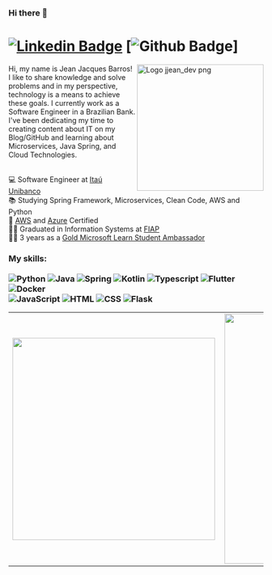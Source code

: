 ### Hi there 👋
# [![Linkedin Badge](https://img.shields.io/badge/-LinkedIn-0077B5?style=flat&logo=Linkedin&logoColor=white&link=https://www.linkedin.com/in/toni-vivescabaleiro/)](https://www.linkedin.com/in/toni-vivescabaleiro/) [![Github Badge](https://img.shields.io/badge/-Github-242A2D?style=flat&logo=Github&logoColor=white&link=https://github.com/skril349/)]

<img src="./jjean-dev-logo-v1-04.png" min-width="250px" max-width="250px" width="250px" align="right" alt="Logo jjean_dev png">

<p align="left"> 
Hi, my name is Jean Jacques Barros! I like to share knowledge and solve problems and in my perspective, technology is a means to achieve these goals. I currently work as a Software Engineer in a Brazilian Bank. I've been dedicating my time to creating content about IT on my Blog/GitHub and learning about Microservices, Java Spring, and Cloud Technologies. <br> <br>

💻 Software Engineer at [Itaú Unibanco](https://www.itau.com.br/)<br>
📚 Studying Spring Framework, Microservices, Clean Code, AWS and Python<br>
📄 [AWS](https://www.credly.com/badges/410c0c66-2cc3-4da9-b447-408e37ba69f7/public_url) and [Azure](https://www.credly.com/badges/3bf6bae3-7368-47a5-816c-c34d75dc4ba6?source=linked_in_profile) Certified<br> 
👨‍💻 Graduated in Information Systems at [FIAP](https://www.fiap.com.br/)<br>
🐱‍💻 3 years as a [Gold Microsoft Learn Student Ambassador](https://studentambassadors.microsoft.com/en-US/profile/3841)<br>
</p>

### My skills: <br/> <br/> ![Python](https://img.shields.io/badge/-Python-0077B5?style=flat&logoColor=white&logo=python) ![Java](https://img.shields.io/badge/-Java-ff961f?style=flat&logoColor=white&logo=java) ![Spring](https://img.shields.io/badge/-Spring-00d10d?style=flat&logoColor=white&logo=spring) ![Kotlin](https://img.shields.io/badge/-kotlin-7478AE?style=flat&logoColor=white&logo=kotlin) ![Typescript](https://img.shields.io/badge/-Typescript-ffdd19?style=flat&logoColor=white&logo=typescript&color=3178C6) ![Flutter](https://img.shields.io/badge/-flutter-45D1FD?style=flat&logoColor=white&logo=flutter) ![Docker](https://img.shields.io/badge/-docker-1090D1?style=flat&logoColor=white&logo=docker)  <br/> ![JavaScript](https://img.shields.io/badge/-JavaScript-ffdd19?style=flat&logoColor=white&logo=javascript) ![HTML](https://img.shields.io/badge/-HTML-ff0d00?style=flat&logoColor=white&logo=html5) ![CSS](https://img.shields.io/badge/-CSS-196eff?style=flat&logoColor=white&logo=css3) ![Flask](https://img.shields.io/badge/-flask-000000?style=flat&logoColor=white&logo=flask)
 
<center>
  <table>
    <tr>
        <td><img width="400px" align="left" src="https://github-readme-stats-git-masterrstaa-rickstaa.vercel.app/api/top-langs/?username=jjeanjacques10&hide=html,TSQL,CSS,PLSQL,php,SCSS,Jupyter%20Notebook&layout=compact&count_private=true&langs_count=8" /></td>
        <td><img width="495px" align="left" src="https://github-readme-stats-git-masterrstaa-rickstaa.vercel.app/api?username=jjeanjacques10&show_icons=true&count_private=true" /></td>
    </tr>   
  </table>
</center>
